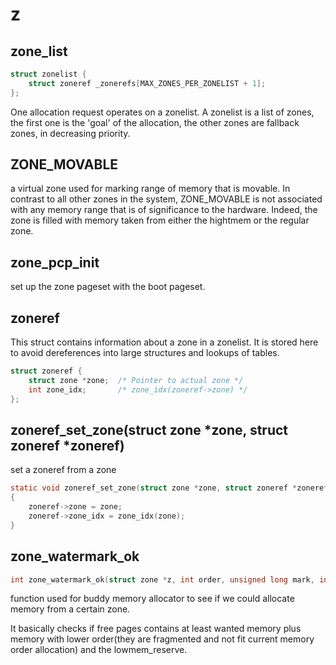 # z

## zone_list
```c
struct zonelist {
	struct zoneref _zonerefs[MAX_ZONES_PER_ZONELIST + 1];
};
```

One allocation request operates on a zonelist. A zonelist is a list of zones, the first one is the 'goal' of the allocation, the other zones are fallback zones, in decreasing priority.

## ZONE_MOVABLE
a virtual zone used for marking range of memory that is movable. In contrast to all other zones in the system, ZONE_MOVABLE is not associated with any memory range that is of significance to the hardware. Indeed, the zone is filled with memory taken from either the hightmem or the regular zone.

## zone_pcp_init
set up the zone pageset with the boot pageset.

## zoneref
This struct contains information about a zone in a zonelist. It is stored here to avoid dereferences into large structures and lookups of tables.
```c
struct zoneref {
	struct zone *zone;	/* Pointer to actual zone */
	int zone_idx;		/* zone_idx(zoneref->zone) */
};
```

## zoneref_set_zone(struct zone *zone, struct zoneref *zoneref)
set a zoneref from a zone
```c
static void zoneref_set_zone(struct zone *zone, struct zoneref *zoneref)
{
	zoneref->zone = zone;
	zoneref->zone_idx = zone_idx(zone);
}
```

## zone_watermark_ok
```c
int zone_watermark_ok(struct zone *z, int order, unsigned long mark, int classzone_idx, int alloc_flags)
```
function used for buddy memory allocator to see if we could allocate memory from a certain zone.

It basically checks if free pages contains at least wanted memory plus memory with lower order(they are fragmented and not fit current memory order allocation) and the lowmem_reserve.

